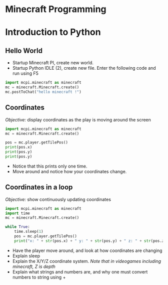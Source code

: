 # Minecraft Programming

Introduction to Python
======================

Hello World
-----------
* Startup Minecraft PI, create new world.
* Startup Python IDLE (2), create new file.
Enter the following code and run using F5

```python
import mcpi.minecraft as minecraft
mc = minecraft.Minecraft.create()
mc.postToChat("hello minecraft !")
```

Coordinates
-----------
*Objective:* display coordinates as the play is moving around the screen
```python
import mcpi.minecraft as minecraft
mc = minecraft.Minecraft.create()

pos = mc.player.getTilePos()
print(pos.x)
print(pos.y)
print(pos.y)
```

* Notice that this prints only one time. 
* Move around and notice how your coordinates change.


Coordinates in a loop
---------------------
*Objective:* show continuously updating coordinates
```python
import mcpi.minecraft as minecraft
import time
mc = minecraft.Minecraft.create()

while True:
    time.sleep(1)
    pos = mc.player.getTilePos()
    print("x: " + str(pos.x) + " y: " + str(pos.y) + " z: " + str(pos.z))
```

* Have the player move around, and look at how coordinates are changing
* Explain sleep
* Explain the X/Y/Z coordinate system. *Note that in videogames including minecraft, Z is depth*
* Explain what strings and numbers are, and why one must convert numbers to string using +

